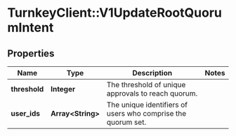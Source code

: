 # TurnkeyClient::V1UpdateRootQuorumIntent

## Properties
Name | Type | Description | Notes
------------ | ------------- | ------------- | -------------
**threshold** | **Integer** | The threshold of unique approvals to reach quorum. | 
**user_ids** | **Array&lt;String&gt;** | The unique identifiers of users who comprise the quorum set. | 

